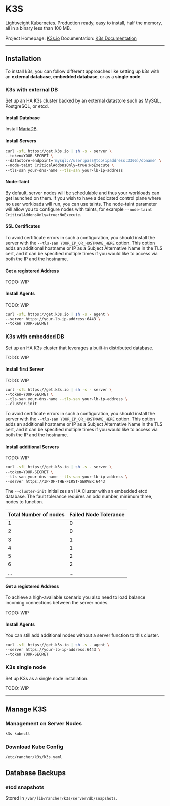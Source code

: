 # K3S
Lightweight [Kubernetes](kubernetes.md). Production ready, easy to install, half the memory, all in a binary less than 100 MB.

Project Homepage: [K3s.io](https://www.k3s.io/)
Documentation: [K3s Documentation](https://docs.k3s.io/)

---
## Installation

To install k3s, you can follow different approaches like setting up k3s with an **external database**, **embedded database**, or as a **single node**.


### K3s with external DB

Set up an HA K3s cluster backed by an external datastore such as MySQL, PostgreSQL, or etcd.

#### Install Database

Install [MariaDB](databases/mariadb.md).

#### Install Servers
```bash
curl -sfL https://get.k3s.io | sh -s - server \
--token=YOUR-SECRET \
--datastore-endpoint='mysql://user:pass@tcp(ipaddress:3306)/dbname' \
--node-taint CriticalAddonsOnly=true:NoExecute \
--tls-san your-dns-name --tls-san your-lb-ip-address
```

#### Node-Taint

By default, server nodes will be schedulable and thus your workloads can get launched on them. If you wish to have a dedicated control plane where no user workloads will run, you can use taints. The node-taint parameter will allow you to configure nodes with taints, for example `--node-taint CriticalAddonsOnly=true:NoExecute`.

#### SSL Certificates

To avoid certificate errors in such a configuration, you should install the server with the `--tls-san YOUR_IP_OR_HOSTNAME_HERE` option. This option adds an additional hostname or IP as a Subject Alternative Name in the TLS cert, and it can be specified multiple times if you would like to access via both the IP and the hostname.

#### Get a registered Address

TODO: WIP

#### Install Agents

TODO: WIP

```bash
curl -sfL https://get.k3s.io | sh -s - agent \
--server https://your-lb-ip-address:6443 \
--token YOUR-SECRET
```


### K3s with embedded DB

Set up an HA K3s cluster that leverages a built-in distributed database.

TODO: WIP

#### Install first Server

TODO: WIP

```bash
curl -sfL https://get.k3s.io | sh -s - server \
--token=YOUR-SECRET \
--tls-san your-dns-name --tls-san your-lb-ip-address \
--cluster-init
```

To avoid certificate errors in such a configuration, you should install the server with the `--tls-san YOUR_IP_OR_HOSTNAME_HERE` option. This option adds an additional hostname or IP as a Subject Alternative Name in the TLS cert, and it can be specified multiple times if you would like to access via both the IP and the hostname.

#### Install additional Servers

TODO: WIP

```bash
curl -sfL https://get.k3s.io | sh -s - server \
--token=YOUR-SECRET \
--tls-san your-dns-name --tls-san your-lb-ip-address \
--server https://IP-OF-THE-FIRST-SERVER:6443
```

The `--cluster-init` initializes an HA Cluster with an embedded etcd database. The fault tolerance requires an odd number, minimum three, nodes to function.

Total Number of nodes | Failed Node Tolerance
---|---
1|0
2|0
3|1
4|1
5|2
6|2
...|...

#### Get a registered Address

To achieve a high-available scenario you also need to load balance incoming connections between the server nodes.

TODO: WIP

#### Install Agents

You can still add additional nodes without a server function to this cluster.

```bash
curl -sfL https://get.k3s.io | sh -s - agent \
--server https://your-lb-ip-address:6443 \
--token YOUR-SECRET
```


### K3s single node

Set up K3s as a single node installation.

TODO: WIP

---
## Manage K3S
### Management on Server Nodes
`k3s kubectl`

### Download Kube Config
`/etc/rancher/k3s/k3s.yaml`


## Database Backups

### etcd snapshots
Stored in `/var/lib/rancher/k3s/server/db/snapshots`.
